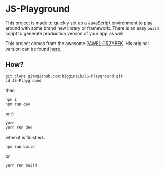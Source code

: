 # JS-Playground

This project is made to quickly set up a JavaScript environment to play around with some brand new library or framework. There is an easy `build` script to generate production version of your app as well.

This project comes from the awesome [PAWEL GRZYBEK](https://pawelgrzybek.com/). His original version can be found [here](https://github.com/pawelgrzybek/JS-Playground).

## How?

```
git clone git@github.com:higgins1b/JS-Playground.git
cd JS-Playground
```
then

```bash
npm i
npm run dev
```

or :)

```bash
yarn
yarn run dev
```

when it is finished...

```bash
npm run build
```

or

```bash
yarn run build
```
